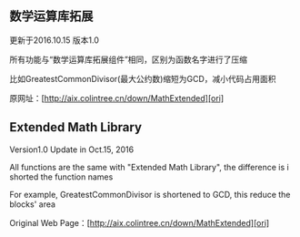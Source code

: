 ## 数学运算库拓展

更新于2016.10.15 版本1.0

所有功能与“数学运算库拓展组件”相同，区别为函数名字进行了压缩

比如GreatestCommonDivisor(最大公约数)缩短为GCD，减小代码占用面积

原网址：[http://aix.colintree.cn/down/MathExtended][ori]



## Extended Math Library
 
Version1.0 Update in Oct.15, 2016

All functions are the same with "Extended Math Library", the difference is i shorted the function names

For example, GreatestCommonDivisor is shortened to GCD, this reduce the blocks' area

Original Web Page：[http://aix.colintree.cn/down/MathExtended][ori]
  
  
  [ori]: http://www.source-space.cn/en/down/MathExtended
